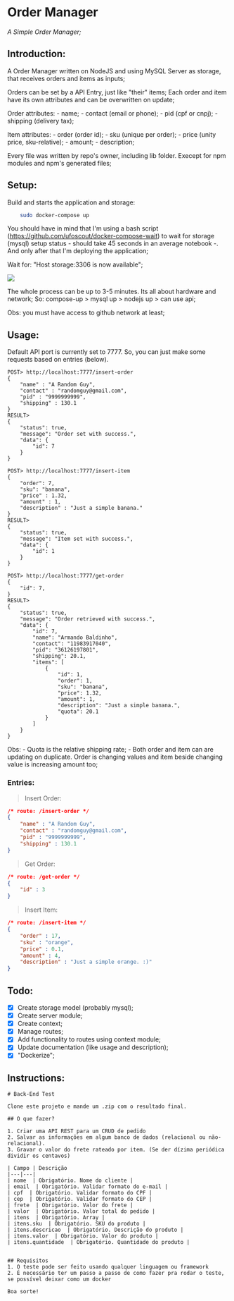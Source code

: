
# Order Manager

*A Simple Order Manager;*

## Introduction:

A Order Manager written on NodeJS and using MySQL Server as storage, that receives orders and items as inputs;

Orders can be set by a API Entry, just like "their" items;
Each order and item have its own attributes and can be overwritten on update;

Order attributes:
	- name;
	- contact (email or phone);
	- pid (cpf or cnpj);
	- shipping (delivery tax);

Item attributes:
	- order (order id);
	- sku (unique per order);
	- price (unity price, sku-relative);
	- amount;
	- description;

Every file was written by repo's owner, including lib folder. Execept for npm modules and npm's generated files;

## Setup:

Build and starts the application and storage:
```bash
	sudo docker-compose up
```

You should have in mind that I'm using a bash script (https://github.com/ufoscout/docker-compose-wait) to wait for storage (mysql) setup status - should take 45 seconds in an average notebook -. And only after that I'm deploying the application;

Wait for: "Host storage:3306 is now available";

![](https://i.imgur.com/ihzmGf7.png)

The whole process can be up to 3-5 minutes. Its all about hardware and network;
So: compose-up > mysql up > nodejs up > can use api;

Obs: you must have access to github network at least;

## Usage:

Default API port is currently set to 7777.
So, you can just make some requests based on entries (below).

```
POST> http://localhost:7777/insert-order
{
	"name" : "A Random Guy",
	"contact" : "randomguy@gmail.com",
	"pid" : "9999999999",
	"shipping" : 130.1
}
RESULT>
{
	"status": true,
	"message": "Order set with success.",
	"data": {
		"id": 7
	}
}
```

```
POST> http://localhost:7777/insert-item
{
	"order": 7,
	"sku": "banana",
	"price" : 1.32,
	"amount" : 1,
	"description" : "Just a simple banana."
}
RESULT>
{
	"status": true,
	"message": "Item set with success.",
	"data": {
		"id": 1
	}
}
```

```
POST> http://localhost:7777/get-order
{
	"id": 7,
}
RESULT>
{
	"status": true,
	"message": "Order retrieved with success.",
	"data": {
		"id": 7,
		"name": "Armando Baldinho",
		"contact": "11983917040",
		"pid": "36126197801",
		"shipping": 20.1,
		"items": [
			{
				"id": 1,
				"order": 1,
				"sku": "banana",
				"price": 1.32,
				"amount": 1,
				"description": "Just a simple banana.",
				"quota": 20.1
			}
		]
	}
}
```

Obs:
	- Quota is the relative shipping rate;
	- Both order and item can are updating on duplicate. Order is changing values and item beside changing value is increasing amount too;

### Entries:

> Insert Order:
```json
/* route: /insert-order */
{
	"name" : "A Random Guy",
	"contact" : "randomguy@gmail.com",
	"pid" : "9999999999",
	"shipping" : 130.1
}
```

> Get Order:
```json
/* route: /get-order */
{
	"id" : 3
}
```

> Insert Item:
```json
/* route: /insert-item */
{
	"order" : 17,
	"sku" : "orange",
	"price" : 0.1,
	"amount" : 4,
	"description" : "Just a simple orange. :)"
}
```

## Todo:

- [x] Create storage model (probably mysql);
- [x] Create server module;
- [x] Create context;
- [x] Manage routes;
- [x] Add functionality to routes using context module;
- [x] Update documentation (like usage and description);
- [x] "Dockerize";

## Instructions:

```
# Back-End Test

Clone este projeto e mande um .zip com o resultado final.

## O que fazer?

1. Criar uma API REST para um CRUD de pedido
2. Salvar as informações em algum banco de dados (relacional ou não-relacional).
3. Gravar o valor do frete rateado por item. (Se der dízima periódica dividir os centavos)

| Campo | Descrição
|---|---|
| nome  | Obrigatório. Nome do cliente |
| email  | Obrigatório. Validar formato do e-mail |
| cpf  | Obrigatório. Validar formato do CPF |
| cep  | Obrigatório. Validar formato do CEP |
| frete  | Obrigatório. Valor do frete |
| valor  | Obrigatório. Valor total do pedido |
| itens  | Obrigatório. Array |
| itens.sku  | Obrigatório. SKU do produto |
| itens.descricao  | Obrigatório. Descrição do produto |
| itens.valor  | Obrigatório. Valor do produto |
| itens.quantidade  | Obrigatório. Quantidade do produto |


## Requisitos
1. O teste pode ser feito usando qualquer linguagem ou framework
2. É necessário ter um passo a passo de como fazer pra rodar o teste, se possível deixar como um docker

Boa sorte!
```
